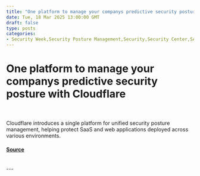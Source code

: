 ```yaml
---
title: "One platform to manage your companys predictive security posture with Cloudflare"
date: Tue, 18 Mar 2025 13:00:00 GMT
draft: false
type: posts
categories: 
- Security Week,Security Posture Management,Security,Security Center,SAAS Security,Application Security,API Security,Email Security
---
```

# One platform to manage your companys predictive security posture with Cloudflare

<br/>

<br/>
Cloudflare introduces a single platform for unified security posture management, helping protect SaaS and web applications deployed across various environments.

#### [Source](https://blog.cloudflare.com/cloudflare-security-posture-management/)

<br/>
---
